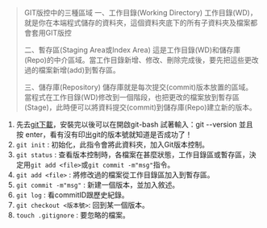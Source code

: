 
> GIT版控中的三種區域
> 一、工作目錄(Working Directory)
> 工作目錄(WD)，就是你在本端程式儲存的資料夾，這個資料夾底下的所有子資料夾及檔案都會套用GIT版控
> 
>二、暫存區(Staging Area或Index Area)
>這是工作目錄(WD)和儲存庫(Repo)的中介區域。當工作目錄新增、修改、刪除完成後，要先把這些更改過的檔案新增(add)到暫存區。
>
>三、儲存庫(Repository)
>儲存庫就是每次提交(commit)版本放置的區域。當程式在工作目錄(WD)修改到一個階段，也把更改的檔案放到暫存區(Stage)，此時便可以將資料提交(commit)到儲存庫(Repo)建立新的版本。

1. 先去[git下載](https://git-scm.com/)，安裝完以後可以在開啟git-bash 試著輸入：git --version 並且按 enter，看有沒有印出git的版本號就知道是否成功了！
2. `git init` : 初始化，此指令會將此資料夾，加入Git版本控制。
3. `git status` : 查看版本控制時，各檔案在甚麼狀態，工作目錄區或暫存區，決定用`git add <file>`或`git commit -m"msg"`指令。
4. `git add <file>` : 將修改過的檔案從工作目錄區加入到暫存區。
5. `git commit -m"msg"` : 新建一個版本，並加入敘述。
6. `git log` : 看commitID跟歷史紀錄。
7. `git checkout <版本號>`: 回到某一個版本。
8. `touch .gitignore` : 要忽略的檔案。

